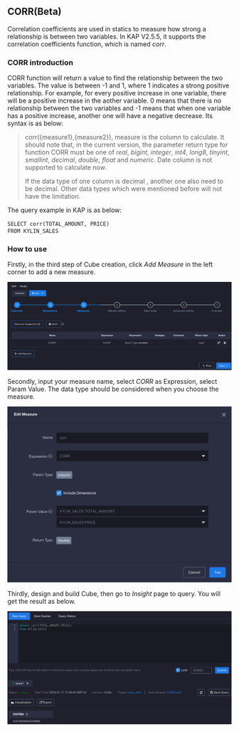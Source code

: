 ## CORR(Beta) ##

Correlation coefficients are used in statics to measure how strong a relationship is between two variables. In KAP V2.5.5, it supports the correlation coefficients function, which is named *corr*. 

### CORR introduction ###

CORR function will return a value to find the relationship between the two variables. The value is between -1 and 1, where 1 indicates a strong positive relationship. For example, for every positive increase in one variable, there will be a positive increase in the aother variable. 0 means that there is no relationship between the two variables and -1 means that when one variable has a positive increase, another one will have a negative decrease.  Its syntax is as below:

> corr({measure1},{measure2}), measure is the column to calculate. It should note that, in the current version, the parameter return type for function CORR must be one of *real*, *bigint*, *integer*, *int4*, *long8*, *tinyint*, *smallint*, *decimal*, *double*, *float* and *numeric*. Date column is not supported to calculate now.
>
> If the data type of one column is decimal , another one also need to be decimal. Other data types which were mentioned before will not have the limitation.

The query example in KAP is as below:

```
SELECT corr(TOTAL_AMOUNT, PRICE)
FROM KYLIN_SALES
```

### How to use ###

Firstly, in the third step of Cube creation, click *Add Measure* in the left corner to add a new measure.

![Adding Measure](images/corr/cube_en.png)

Secondly, input your measure name, select *CORR* as Expression, select Param Value. The data type should be considered when you choose the measure.

![Choosing Expression](images/corr/expression_en.png)

Thirdly, design and build Cube, then go to *Insight* page to query. You will get the result as below.

![SQL Query](images/corr/query_en.png)
